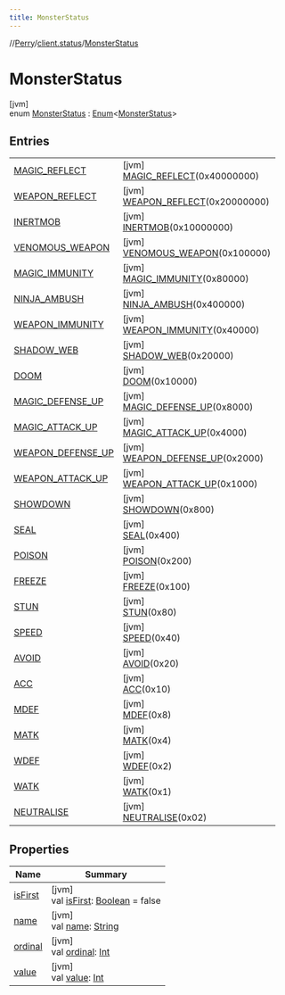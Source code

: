 ```yaml
---
title: MonsterStatus
---
```

//[Perry](../../../index.html)/[client.status](../index.html)/[MonsterStatus](index.html)



# MonsterStatus



[jvm]\
enum [MonsterStatus](index.html) : [Enum](https://kotlinlang.org/api/latest/jvm/stdlib/kotlin/-enum/index.html)<[MonsterStatus](index.html)>



## Entries


| | |
|---|---|
| [MAGIC_REFLECT](-m-a-g-i-c_-r-e-f-l-e-c-t/index.html) | [jvm]<br>[MAGIC_REFLECT](-m-a-g-i-c_-r-e-f-l-e-c-t/index.html)(0x40000000) |
| [WEAPON_REFLECT](-w-e-a-p-o-n_-r-e-f-l-e-c-t/index.html) | [jvm]<br>[WEAPON_REFLECT](-w-e-a-p-o-n_-r-e-f-l-e-c-t/index.html)(0x20000000) |
| [INERTMOB](-i-n-e-r-t-m-o-b/index.html) | [jvm]<br>[INERTMOB](-i-n-e-r-t-m-o-b/index.html)(0x10000000) |
| [VENOMOUS_WEAPON](-v-e-n-o-m-o-u-s_-w-e-a-p-o-n/index.html) | [jvm]<br>[VENOMOUS_WEAPON](-v-e-n-o-m-o-u-s_-w-e-a-p-o-n/index.html)(0x100000) |
| [MAGIC_IMMUNITY](-m-a-g-i-c_-i-m-m-u-n-i-t-y/index.html) | [jvm]<br>[MAGIC_IMMUNITY](-m-a-g-i-c_-i-m-m-u-n-i-t-y/index.html)(0x80000) |
| [NINJA_AMBUSH](-n-i-n-j-a_-a-m-b-u-s-h/index.html) | [jvm]<br>[NINJA_AMBUSH](-n-i-n-j-a_-a-m-b-u-s-h/index.html)(0x400000) |
| [WEAPON_IMMUNITY](-w-e-a-p-o-n_-i-m-m-u-n-i-t-y/index.html) | [jvm]<br>[WEAPON_IMMUNITY](-w-e-a-p-o-n_-i-m-m-u-n-i-t-y/index.html)(0x40000) |
| [SHADOW_WEB](-s-h-a-d-o-w_-w-e-b/index.html) | [jvm]<br>[SHADOW_WEB](-s-h-a-d-o-w_-w-e-b/index.html)(0x20000) |
| [DOOM](-d-o-o-m/index.html) | [jvm]<br>[DOOM](-d-o-o-m/index.html)(0x10000) |
| [MAGIC_DEFENSE_UP](-m-a-g-i-c_-d-e-f-e-n-s-e_-u-p/index.html) | [jvm]<br>[MAGIC_DEFENSE_UP](-m-a-g-i-c_-d-e-f-e-n-s-e_-u-p/index.html)(0x8000) |
| [MAGIC_ATTACK_UP](-m-a-g-i-c_-a-t-t-a-c-k_-u-p/index.html) | [jvm]<br>[MAGIC_ATTACK_UP](-m-a-g-i-c_-a-t-t-a-c-k_-u-p/index.html)(0x4000) |
| [WEAPON_DEFENSE_UP](-w-e-a-p-o-n_-d-e-f-e-n-s-e_-u-p/index.html) | [jvm]<br>[WEAPON_DEFENSE_UP](-w-e-a-p-o-n_-d-e-f-e-n-s-e_-u-p/index.html)(0x2000) |
| [WEAPON_ATTACK_UP](-w-e-a-p-o-n_-a-t-t-a-c-k_-u-p/index.html) | [jvm]<br>[WEAPON_ATTACK_UP](-w-e-a-p-o-n_-a-t-t-a-c-k_-u-p/index.html)(0x1000) |
| [SHOWDOWN](-s-h-o-w-d-o-w-n/index.html) | [jvm]<br>[SHOWDOWN](-s-h-o-w-d-o-w-n/index.html)(0x800) |
| [SEAL](-s-e-a-l/index.html) | [jvm]<br>[SEAL](-s-e-a-l/index.html)(0x400) |
| [POISON](-p-o-i-s-o-n/index.html) | [jvm]<br>[POISON](-p-o-i-s-o-n/index.html)(0x200) |
| [FREEZE](-f-r-e-e-z-e/index.html) | [jvm]<br>[FREEZE](-f-r-e-e-z-e/index.html)(0x100) |
| [STUN](-s-t-u-n/index.html) | [jvm]<br>[STUN](-s-t-u-n/index.html)(0x80) |
| [SPEED](-s-p-e-e-d/index.html) | [jvm]<br>[SPEED](-s-p-e-e-d/index.html)(0x40) |
| [AVOID](-a-v-o-i-d/index.html) | [jvm]<br>[AVOID](-a-v-o-i-d/index.html)(0x20) |
| [ACC](-a-c-c/index.html) | [jvm]<br>[ACC](-a-c-c/index.html)(0x10) |
| [MDEF](-m-d-e-f/index.html) | [jvm]<br>[MDEF](-m-d-e-f/index.html)(0x8) |
| [MATK](-m-a-t-k/index.html) | [jvm]<br>[MATK](-m-a-t-k/index.html)(0x4) |
| [WDEF](-w-d-e-f/index.html) | [jvm]<br>[WDEF](-w-d-e-f/index.html)(0x2) |
| [WATK](-w-a-t-k/index.html) | [jvm]<br>[WATK](-w-a-t-k/index.html)(0x1) |
| [NEUTRALISE](-n-e-u-t-r-a-l-i-s-e/index.html) | [jvm]<br>[NEUTRALISE](-n-e-u-t-r-a-l-i-s-e/index.html)(0x02) |


## Properties


| Name | Summary |
|---|---|
| [isFirst](is-first.html) | [jvm]<br>val [isFirst](is-first.html): [Boolean](https://kotlinlang.org/api/latest/jvm/stdlib/kotlin/-boolean/index.html) = false |
| [name](index.html#351886709%2FProperties%2F863300109) | [jvm]<br>val [name](index.html#351886709%2FProperties%2F863300109): [String](https://kotlinlang.org/api/latest/jvm/stdlib/kotlin/-string/index.html) |
| [ordinal](index.html#-1483892311%2FProperties%2F863300109) | [jvm]<br>val [ordinal](index.html#-1483892311%2FProperties%2F863300109): [Int](https://kotlinlang.org/api/latest/jvm/stdlib/kotlin/-int/index.html) |
| [value](value.html) | [jvm]<br>val [value](value.html): [Int](https://kotlinlang.org/api/latest/jvm/stdlib/kotlin/-int/index.html) |

